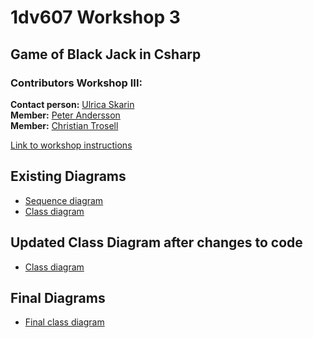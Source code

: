 # 1dv607 Workshop 3
## Game of Black Jack in Csharp

### Contributors Workshop III: 
**Contact person:** [Ulrica Skarin](https://github.com/ulricaskarin)   
**Member:** [Peter Andersson](https://github.com/sehnpaa)  
**Member:** [Christian Trosell](https://github.com/krockgardin)  

[Link to workshop instructions](https://coursepress.lnu.se/kurs/objektorienterad-analys-och-design-med-uml/workshops-2/workshop-3-design-using-patterns/)

## Existing Diagrams
- [Sequence diagram][sd]
- [Class diagram][cd]

[sd]: http://orion.lnu.se/pub/education/course/1DV607/ht16/WS3/BlackJack_Stand_sequencediagram.png
[cd]: http://orion.lnu.se/pub/education/course/1DV607/ht16/WS3/BlackJack_class_diagram.png

## Updated Class Diagram after changes to code
- [Class diagram][ucd]

[ucd]: https://raw.githubusercontent.com/ulricaskarin/1dv607-Portfolio/master/Workshop-3/Updated_class_diagram.png

## Final Diagrams
- [Final class diagram][fcd]

[fcd]: https://raw.githubusercontent.com/ulricaskarin/1dv607-Portfolio/master/Workshop-3/Final_class_diagram.png
